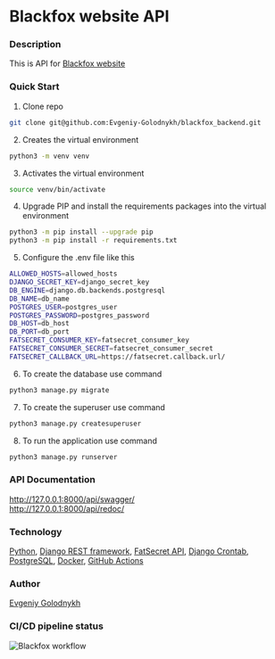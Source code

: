 # Blackfox website API

### Description
This is API for [Blackfox website](https://fayustovna.github.io/blackfox-nutrition-app/)

### Quick Start
1. Clone repo
```bash
git clone git@github.com:Evgeniy-Golodnykh/blackfox_backend.git
```
2. Creates the virtual environment
```bash
python3 -m venv venv
```
3. Activates the virtual environment
```bash
source venv/bin/activate
```
4. Upgrade PIP and install the requirements packages into the virtual environment
```bash
python3 -m pip install --upgrade pip
python3 -m pip install -r requirements.txt
```
5. Configure the .env file like this
```bash
ALLOWED_HOSTS=allowed_hosts
DJANGO_SECRET_KEY=django_secret_key
DB_ENGINE=django.db.backends.postgresql
DB_NAME=db_name
POSTGRES_USER=postgres_user
POSTGRES_PASSWORD=postgres_password
DB_HOST=db_host
DB_PORT=db_port
FATSECRET_CONSUMER_KEY=fatsecret_consumer_key
FATSECRET_CONSUMER_SECRET=fatsecret_consumer_secret
FATSECRET_CALLBACK_URL=https://fatsecret.callback.url/
```
6. To create the database use command
```bash
python3 manage.py migrate
```
7. To create the superuser use command
```bash
python3 manage.py createsuperuser
```
8. To run the application use command
```bash
python3 manage.py runserver
```

### API Documentation
http://127.0.0.1:8000/api/swagger/  
http://127.0.0.1:8000/api/redoc/

### Technology
[Python](https://www.python.org), [Django REST framework](https://www.django-rest-framework.org), [FatSecret API](https://platform.fatsecret.com/), [Django Crontab](https://pypi.org/project/django-crontab/), [PostgreSQL](https://www.postgresql.org/), [Docker](https://www.docker.com/), [GitHub Actions](https://github.com/features/actions)

### Author
[Evgeniy Golodnykh](https://github.com/Evgeniy-Golodnykh)  

### CI/CD pipeline status
![Blackfox workflow](https://github.com/Evgeniy-Golodnykh/blackfox_backend/actions/workflows/blackfox_workflow.yml/badge.svg)
